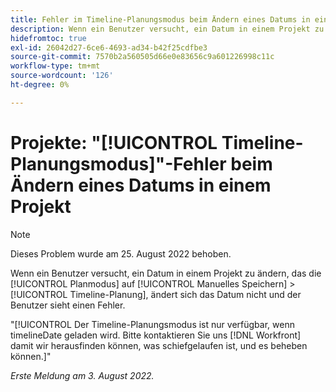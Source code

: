 ```yaml
---
title: Fehler im Timeline-Planungsmodus beim Ändern eines Datums in einem Projekt
description: Wenn ein Benutzer versucht, ein Datum in einem Projekt zu ändern, für das der Planungsmodus auf Manuelles Speichern und Speichern eingestellt ist; Timeline-Planung, das Datum ändert sich nicht und der Benutzer sieht einen Fehler.
hidefromtoc: true
exl-id: 26042d27-6ce6-4693-ad34-b42f25cdfbe3
source-git-commit: 7570b2a560505d66e0e83656c9a601226998c11c
workflow-type: tm+mt
source-wordcount: '126'
ht-degree: 0%

---
```


# Projekte: &quot;[!UICONTROL Timeline-Planungsmodus]&quot;-Fehler beim Ändern eines Datums in einem Projekt

>[!NOTE]
>
>Dieses Problem wurde am 25. August 2022 behoben.

Wenn ein Benutzer versucht, ein Datum in einem Projekt zu ändern, das die [!UICONTROL Planmodus] auf [!UICONTROL Manuelles Speichern] > [!UICONTROL Timeline-Planung], ändert sich das Datum nicht und der Benutzer sieht einen Fehler.

&quot;[!UICONTROL Der Timeline-Planungsmodus ist nur verfügbar, wenn timelineDate geladen wird. Bitte kontaktieren Sie uns [!DNL Workfront] damit wir herausfinden können, was schiefgelaufen ist, und es beheben können.]&quot;

_Erste Meldung am 3. August 2022._
